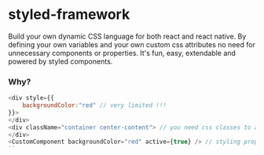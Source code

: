 # styled-framework
Build your own dynamic CSS language for both react and react native. By defining your own variables and your own custom css attributes no need for unnecessary components or properties. It's fun, easy, extendable and powered by styled components.

### Why?
```javascript
<div style={{
    backgroundColor:"red" // very limited !!!
}}>
</div>
<div className="container center-content"> // you need css classes to avoid repetitive style !!!
</div>
<CustomComponent backgroundColor="red" active={true} /> // styling properties mixed with behavior properties !!!
``